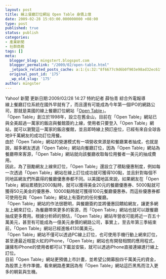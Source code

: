 ```yaml
---
layout: post
title: 線上餐廳訂位網站 Open Table 身價上億
date: 2009-02-28 15:03:00.000000000 +08:00
type: post
published: true
status: publish
categories:
- 產業新聞
- 社群商務
tags: []
meta:
  blogger_blog: mingstert.blogspot.com
  blogger_permalink: "/2009/02/open-table.html"
  _jetpack_related_posts_cache: a:1:{s:32:"8f6677c9d6b0f903e98ad32ec61f8deb";a:2:{s:7:"expires";i:1442690459;s:7:"payload";a:3:{i:0;a:1:{s:2:"id";i:513;}i:1;a:1:{s:2:"id";i:85;}i:2;a:1:{s:2:"id";i:84;}}}}
  original_post_id: '175'
  _wp_old_slug: '175'
author: mingster
---
```

<div>Yahoo! 新聞 更新日期:2009/02/28 14:27 特約記者 薛怡青 綜合外電報導</div>
<div></div>
<div>線上餐廳訂位系統在國外早就有了，而且還有可能成為今年第一個IPO的網路公司，那就是美國的線上餐廳訂位網站「<a href="http://www.opentable.com/">Open Table</a>」。</div>
<div>「Open Table」創立於1998年，設立在舊金山，目前在「Open Table」網站已與全美超過一萬家的飯店與餐館簽約上線，使用者只要登入「Open Table」網站，就可以瀏覽這一萬家的飯店餐館，並且即時線上預訂座位，已經有來自全球各地9千萬網友的成功訂位用餐。</div>
<div>由於「Open Table」網站的營運模式有一項營收來源是和餐廳業者抽成，也就是說，越多網友透過「Open Table」網站向餐廳訂位，因為「Open Table」網站為餐廳帶來客源，「Open Table」網站就向該餐廳收取每位用餐者一美元的抽成費用。</div>
<div>因此，為了鼓勵網友上線來訂位，「Open Table」還設立了積點優惠制度，例如每一次透過「Open Table」網站在線上訂位成功就可獲得100點，並且針對每個不同地區網友們所贏得的餐廳優惠券都不同。以美國地區來說，如果網友在「Open Table」網站累積到2000點時，就可以獲得美金20元的餐廳優惠券、5000點就可獲得50元美金的優惠券、10000點時就可獲得100元餐廳優惠券。而這些優惠券都可使用在與「Open Table」網站上有簽約的任何餐廳。</div>
<div>「Open Table」網站的作法很聰明，與餐廳簽約並將優惠回饋給網友，讓更多網友上網來訂位，為餐廳帶來更多的客源，而「Open Table」網站也就可以跟餐廳抽成更多費用。根據分析師的預估，「Open Table」網站年營收可能將近一百五十萬美元，甚至有可能成為一億美元身價的網路公司，事實上，至去年第三季結束前，「Open Table」網站已經進帳4130萬美元。</div>
<div>「Open Table」網站不僅可以透過PC線上訂位，也可使用手機行動上網來訂位，甚至連最近相當火紅的iPhone，「Open Table」網站也有開發相關的應用程式，讓擁有iPhone的使用者都可以下載並安裝，就可以透過iPhone直接連線進行線上訂位。</div>
<div>目前「Open Table」網站更預備上市計畫，並希望公開募股四千萬美元的資金，為股票上市作準備，看來網路產業因為有「Open Table」網站這匹黑馬而注入更多的朝氣與生機。</div>
